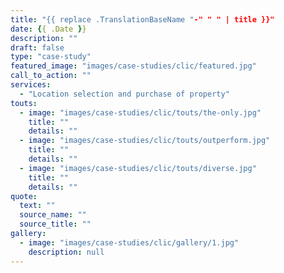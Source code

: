 ```yaml
---
title: "{{ replace .TranslationBaseName "-" " " | title }}"
date: {{ .Date }}
description: ""
draft: false
type: "case-study"
featured_image: "images/case-studies/clic/featured.jpg"
call_to_action: ""
services:
  - "Location selection and purchase of property"
touts:
  - image: "images/case-studies/clic/touts/the-only.jpg"
    title: ""
    details: ""
  - image: "images/case-studies/clic/touts/outperform.jpg"
    title: ""
    details: ""
  - image: "images/case-studies/clic/touts/diverse.jpg"
    title: ""
    details: ""
quote:
  text: ""
  source_name: ""
  source_title: ""
gallery:
  - image: "images/case-studies/clic/gallery/1.jpg"
    description: null
---
```

